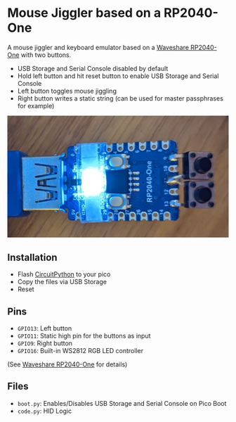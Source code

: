 # Mouse Jiggler based on a RP2040-One

A mouse jiggler and keyboard emulator based on a [Waveshare RP2040-One](https://www.waveshare.com/wiki/RP2040-One) with two buttons.

- USB Storage and Serial Console disabled by default
- Hold left button and hit reset button to enable USB Storage and Serial Console
- Left button toggles mouse jiggling
- Right button writes a static string (can be used for master passphrases for example)

![pic](image.png)

## Installation

- Flash [CircuitPython](https://circuitpython.org/board/raspberry_pi_pico/) to your pico
- Copy the files via USB Storage
- Reset

## Pins

- `GPIO13`: Left button
- `GPIO11`: Static high pin for the buttons as input
- `GPIO9`: Right button
- `GPIO16`: Built-in WS2812 RGB LED controller

(See [Waveshare RP2040-One](https://www.waveshare.com/wiki/RP2040-One) for details)

## Files

- `boot.py`: Enables/Disables USB Storage and Serial Console on Pico Boot
- `code.py`: HID Logic
